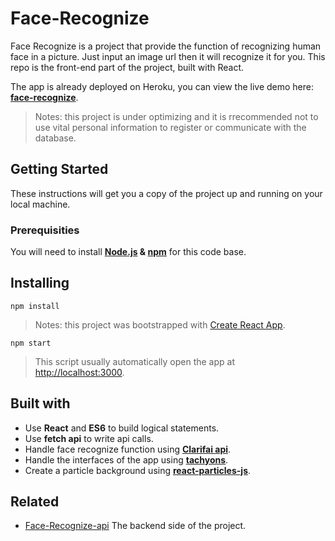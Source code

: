 # Face-Recognize

Face Recognize is a project that provide the function of recognizing human face in a picture. Just input an image url then it will recognize it for you. This repo is the front-end part of the project, built with React.

The app is already deployed on Heroku, you can view the live demo here: **[face-recognize](https://face-recognize.herokuapp.com)**.
> Notes: this project is under optimizing and it is rrecommended not to use vital personal information to register or communicate with the database.

## Getting Started

These instructions will get you a copy of the project up and running on your local machine.

### Prerequisities

You will need to install **[Node.js](https://nodejs.org/en/) & [npm](https://www.npmjs.com/)** for this code base.

## Installing

```
npm install
```
> Notes: this project was bootstrapped with [Create React App](https://github.com/facebook/create-react-app).

```
npm start
```
> This script usually automatically open the app at [http://localhost:3000](http://localhost:3000).

## Built with

- Use **React** and **ES6** to build logical statements.
- Use **fetch api** to write api calls.
- Handle face recognize function using **[Clarifai api](https://www.clarifai.com/)**.
- Handle the interfaces of the app using **[tachyons](https://tachyons.io/)**.
- Create a particle background using **[react-particles-js](https://www.npmjs.com/package/react-particles-js)**.

## Related

- [Face-Recognize-api](https://github.com/chinyun/Face-Recognize-api)
The backend side of the project.
